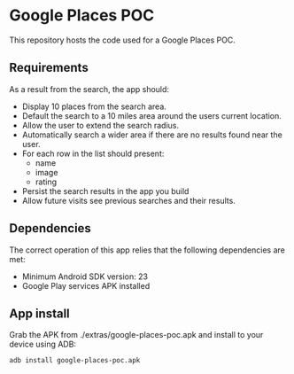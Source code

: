 # Google Places POC

This repository hosts the code used for a Google Places POC.

## Requirements

As a result from the search, the app should:
- Display 10 places from the search area.
- Default the search to a 10 miles area around the users current location.
- Allow the user to extend the search radius.
- Automatically search a wider area if there are no results found near the user.
- For each row in the list should present:
    - name
    - image
    - rating
- Persist the search results in the app you build
- Allow future visits see previous searches and their results.

## Dependencies

The correct operation of this app relies that the following dependencies are met:

- Minimum Android SDK version: 23
- Google Play services APK installed


## App install

Grab the APK from ./extras/google-places-poc.apk and install to your device using ADB:

```
adb install google-places-poc.apk
```
